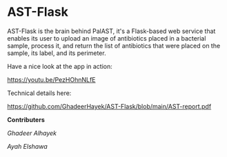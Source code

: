 # AST-Flask
AST-Flask is the brain behind PalAST, it's a Flask-based web service that enables its user to upload an image of antibiotics placed in a bacterial sample, process it, and return the list of antibiotics that were placed on the sample, its label, and its perimeter. 

Have a nice look at the app in action: 

https://youtu.be/PezHOhnNLfE

Technical details here: 

https://github.com/GhadeerHayek/AST-Flask/blob/main/AST-report.pdf





**Contributers**

_Ghadeer Alhayek_


_Ayah Elshawa_

